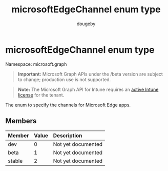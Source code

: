 ﻿---
title: "microsoftEdgeChannel enum type"
description: "The enum to specify the channels for Microsoft Edge apps."
author: "dougeby"
localization_priority: Normal
ms.prod: "intune"
doc_type: enumPageType
---

# microsoftEdgeChannel enum type

Namespace: microsoft.graph

> **Important:** Microsoft Graph APIs under the /beta version are subject to change; production use is not supported.

> **Note:** The Microsoft Graph API for Intune requires an [active Intune license](https://go.microsoft.com/fwlink/?linkid=839381) for the tenant.

The enum to specify the channels for Microsoft Edge apps.

## Members

| Member | Value | Description        |
| :----- | :---- | :----------------- |
| dev    | 0     | Not yet documented |
| beta   | 1     | Not yet documented |
| stable | 2     | Not yet documented |
